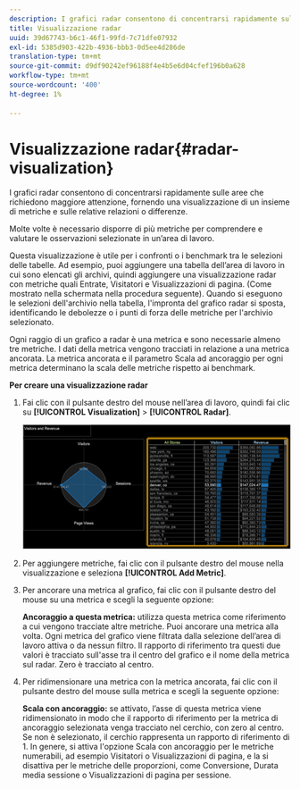 ```yaml
---
description: I grafici radar consentono di concentrarsi rapidamente sulle aree che richiedono maggiore attenzione, fornendo una visualizzazione di un insieme di metriche e sulle relative relazioni o differenze.
title: Visualizzazione radar
uuid: 39d67743-b6c1-46f1-99fd-7c71dfe07932
exl-id: 5385d903-422b-4936-bbb3-0d5ee4d286de
translation-type: tm+mt
source-git-commit: d9df90242ef96188f4e4b5e6d04cfef196b0a628
workflow-type: tm+mt
source-wordcount: '400'
ht-degree: 1%

---
```


# Visualizzazione radar{#radar-visualization}

I grafici radar consentono di concentrarsi rapidamente sulle aree che richiedono maggiore attenzione, fornendo una visualizzazione di un insieme di metriche e sulle relative relazioni o differenze.

Molte volte è necessario disporre di più metriche per comprendere e valutare le osservazioni selezionate in un’area di lavoro.

Questa visualizzazione è utile per i confronti o i benchmark tra le selezioni delle tabelle. Ad esempio, puoi aggiungere una tabella dell’area di lavoro in cui sono elencati gli archivi, quindi aggiungere una visualizzazione radar con metriche quali Entrate, Visitatori e Visualizzazioni di pagina. (Come mostrato nella schermata nella procedura seguente). Quando si eseguono le selezioni dell&#39;archivio nella tabella, l&#39;impronta del grafico radar si sposta, identificando le debolezze o i punti di forza delle metriche per l&#39;archivio selezionato.

Ogni raggio di un grafico a radar è una metrica e sono necessarie almeno tre metriche. I dati della metrica vengono tracciati in relazione a una metrica ancorata. La metrica ancorata e il parametro Scala ad ancoraggio per ogni metrica determinano la scala delle metriche rispetto ai benchmark.

**Per creare una visualizzazione radar**

1. Fai clic con il pulsante destro del mouse nell’area di lavoro, quindi fai clic su **[!UICONTROL Visualization]** > **[!UICONTROL Radar]**.

   ![](assets/client-rad.png)

1. Per aggiungere metriche, fai clic con il pulsante destro del mouse nella visualizzazione e seleziona **[!UICONTROL Add Metric]**.
1. Per ancorare una metrica al grafico, fai clic con il pulsante destro del mouse su una metrica e scegli la seguente opzione:

   **Ancoraggio a questa metrica:** utilizza questa metrica come riferimento a cui vengono tracciate altre metriche. Puoi ancorare una metrica alla volta. Ogni metrica del grafico viene filtrata dalla selezione dell’area di lavoro attiva o da nessun filtro. Il rapporto di riferimento tra questi due valori è tracciato sull&#39;asse tra il centro del grafico e il nome della metrica sul radar. Zero è tracciato al centro.

1. Per ridimensionare una metrica con la metrica ancorata, fai clic con il pulsante destro del mouse sulla metrica e scegli la seguente opzione:

   **Scala con ancoraggio:** se attivato, l’asse di questa metrica viene ridimensionato in modo che il rapporto di riferimento per la metrica di ancoraggio selezionata venga tracciato nel cerchio, con zero al centro. Se non è selezionato, il cerchio rappresenta un rapporto di riferimento di 1. In genere, si attiva l&#39;opzione Scala con ancoraggio per le metriche numerabili, ad esempio Visitatori o Visualizzazioni di pagina, e la si disattiva per le metriche delle proporzioni, come Conversione, Durata media sessione o Visualizzazioni di pagina per sessione.
